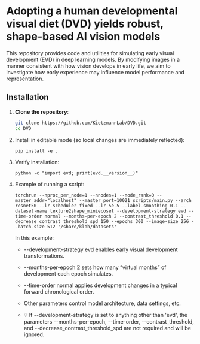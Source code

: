 # Adopting a human developmental visual diet (DVD) yields robust, shape-based AI vision models

This repository provides code and utilities for simulating early visual development (EVD) in deep learning models. By modifying images in a manner consistent with how vision develops in early life, we aim to investigate how early experience may influence model performance and representation.

## Installation

1. **Clone the repository**:
   ```bash
   git clone https://github.com/KietzmannLab/DVD.git
   cd DVD
    ```
2.	Install in editable mode (so local changes are immediately reflected):
    ```
    pip install -e .
    ```

3.	Verify installation:
    ```
    python -c "import evd; print(evd.__version__)"
    ```

4. Example of running a script:

    ```
    torchrun --nproc_per_node=1 --nnodes=1 --node_rank=0 --master_addr="localhost" --master_port=10021 scripts/main.py --arch resnet50 --lr-scheduler fixed --lr 5e-5 --label-smoothing 0.1 --dataset-name texture2shape_miniecoset --development-strategy evd --time-order normal --months-per-epoch 2 --contrast_threshold 0.1 --decrease_contrast_threshold_spd 150 --epochs 300 --image-size 256 --batch-size 512 '/share/klab/datasets'

    ```
    In this example:
    
	- --development-strategy evd enables early visual development transformations.

	- --months-per-epoch 2 sets how many “virtual months” of development each epoch simulates.

	- --time-order normal applies development changes in a typical forward chronological order.

	- Other parameters control model architecture, data settings, etc.

    - 💡 If --development-strategy is set to anything other than 'evd', the parameters --months-per-epoch, --time-order, --contrast_threshold, and --decrease_contrast_threshold_spd are not required and will be ignored.
